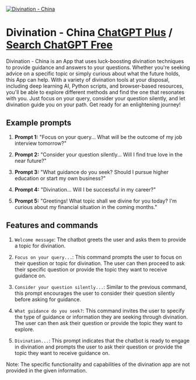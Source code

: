 
[![Divination - China](https://files.oaiusercontent.com/file-gtUcTo3NQKL8BTCNhjM0dIWI?se=2123-10-17T02%3A57%3A42Z&sp=r&sv=2021-08-06&sr=b&rscc=max-age%3D31536000%2C%20immutable&rscd=attachment%3B%20filename%3D5b877c2e-d2d9-4830-9d39-d1e21a0abbb2.png&sig=zUo6U7wbmChQ7NYZb29tXBK2cIuW20RcIDCwVvCfTUc%3D)](https://chat.openai.com/g/g-scY5wq1NA-divination-china)

# Divination - China [ChatGPT Plus](https://chat.openai.com/g/g-scY5wq1NA-divination-china) / [Search ChatGPT Free](https://gptcall.net/index.html#/?search=Divination%20-%20China)

Divination - China is an App that uses luck-boosting divination techniques to provide guidance and answers to your questions. Whether you're seeking advice on a specific topic or simply curious about what the future holds, this App can help. With a variety of divination tools at your disposal, including deep learning AI, Python scripts, and browser-based resources, you'll be able to explore different methods and find the one that resonates with you. Just focus on your query, consider your question silently, and let divination guide you on your path. Get ready for an enlightening journey!

## Example prompts

1. **Prompt 1:** "Focus on your query... What will be the outcome of my job interview tomorrow?"

2. **Prompt 2:** "Consider your question silently... Will I find true love in the near future?"

3. **Prompt 3:** "What guidance do you seek? Should I pursue higher education or start my own business?"

4. **Prompt 4:** "Divination... Will I be successful in my career?"

5. **Prompt 5:** "Greetings! What topic shall we divine for you today? I'm curious about my financial situation in the coming months."

## Features and commands

1. `Welcome message`: The chatbot greets the user and asks them to provide a topic for divination.

2. `Focus on your query...`: This command prompts the user to focus on their question or topic for divination. The user can then proceed to ask their specific question or provide the topic they want to receive guidance on.

3. `Consider your question silently...`: Similar to the previous command, this prompt encourages the user to consider their question silently before asking for guidance.

4. `What guidance do you seek?`: This command invites the user to specify the type of guidance or information they are seeking through divination. The user can then ask their question or provide the topic they want to explore.

5. `Divination...`: This prompt indicates that the chatbot is ready to engage in divination and prompts the user to ask their question or provide the topic they want to receive guidance on.

Note: The specific functionality and capabilities of the divination app are not provided in the given information.


